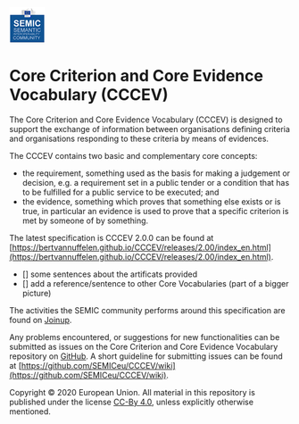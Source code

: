 ![SEMIC Core Vocabulary](/images/semic-icon-small.png)

# Core Criterion and Core Evidence Vocabulary (CCCEV)

The Core Criterion and Core Evidence Vocabulary (CCCEV) is designed to support the exchange of information between organisations defining criteria and organisations responding to these criteria by means of evidences.

The CCCEV contains two basic and complementary core concepts:

* the requirement, something used as the basis for making a judgement or decision, e.g. a requirement set in a public tender or a condition that has to be fulfilled for a public service to be executed; and
* the evidence, something which proves that something else exists or is true, in particular an evidence is used to prove that a specific criterion is met by someone of by something.

The latest specification is CCCEV 2.0.0 can be found at [https://bertvannuffelen.github.io/CCCEV/releases/2.00/index_en.html](https://bertvannuffelen.github.io/CCCEV/releases/2.00/index_en.html). 
  - [] some sentences about the artificats provided 
  - [] add a reference/sentence to other Core Vocabularies (part of a bigger picture) 
  
The activities the SEMIC community performs around this specification are found on [Joinup](https://joinup.ec.europa.eu/collection/semantic-interoperability-community-semic/solution/core-criterion-and-core-evidence-vocabulary). 

Any problems encountered, or suggestions for new functionalities can be submitted as issues on the Core Criterion and Core Evidence Vocabulary repository on [GitHub](https://github.com/SEMICeu/CCCEV/issues). A short guideline for submitting issues can be found at [https://github.com/SEMICeu/CCCEV/wiki](https://github.com/SEMICeu/CCCEV/wiki).



Copyright © 2020 European Union. All material in this repository is published under the license [CC-By 4.0](https://creativecommons.org/licenses/by/4.0/), unless explicitly otherwise mentioned.

